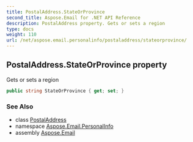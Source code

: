 ```yaml
---
title: PostalAddress.StateOrProvince
second_title: Aspose.Email for .NET API Reference
description: PostalAddress property. Gets or sets a region
type: docs
weight: 110
url: /net/aspose.email.personalinfo/postaladdress/stateorprovince/
---
```

## PostalAddress.StateOrProvince property

Gets or sets a region

```csharp
public string StateOrProvince { get; set; }
```

### See Also

* class [PostalAddress](../)
* namespace [Aspose.Email.PersonalInfo](../../postaladdress/)
* assembly [Aspose.Email](../../../)



